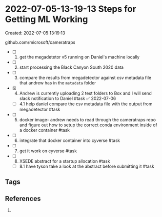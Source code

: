# 2022-07-05-13-19-13 Steps for Getting ML Working
Created: 2022-07-05 13:19:13

github.com/microsoft/cameratraps

- [ ] 1. get the megadetetor v5 running on Daniel's machine locally
- [ ] 2. start processing the Black Canyon South 2020 data
- [ ] 3. compare the results from megadetector against csv metadata file that andrew has in the `metadata` folder
- [x] 4. Andrew is currently uploading 2 test folders to Box and I will send slack notification to Daniel #task ✅ 2022-07-06
	- [ ] 4.1 help daniel compare the csv metadata file with the output from megadetector #task 
- [ ] 5. docker image- andrew needs to read through the cameratraps repo and figure out how to setup the correct conda environment inside of a docker container #task 
- [ ] 6. integrate that docker container into cyverse #task 
- [ ] 7. get it work on cyverse #task
- [ ] 8. XSEDE abstract for a startup allocation #task
	- [ ] 8.1 have tyson take a look at the abstract before submitting it #task

## Tags

## References
1. 